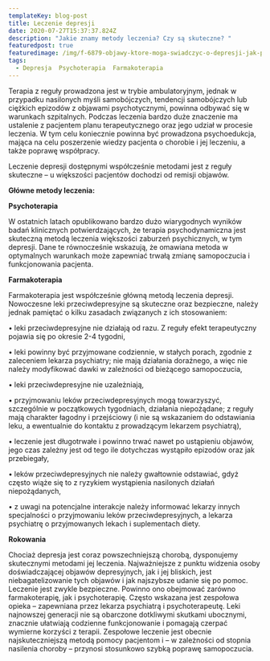 ```yaml
---
templateKey: blog-post
title: Leczenie depresji
date: 2020-07-27T15:37:37.824Z
description: "Jakie znamy metody leczenia? Czy są skuteczne? "
featuredpost: true
featuredimage: /img/f-6879-objawy-ktore-moga-swiadczyc-o-depresji-jak-przebiega-terapia.jpg
tags:
  - Depresja  Psychoterapia  Farmakoterapia
---
```

Terapia z reguły prowadzona jest w trybie ambulatoryjnym, jednak w przypadku nasilonych myśli samobójczych, tendencji samobójczych lub ciężkich epizodów z objawami psychotycznymi, powinna odbywać się w warunkach szpitalnych. Podczas leczenia bardzo duże znaczenie ma ustalenie z pacjentem planu terapeutycznego oraz jego udział w procesie leczenia. W tym celu koniecznie powinna być prowadzona psychoedukcja, mająca na celu poszerzenie wiedzy pacjenta o chorobie i jej leczeniu, a także poprawę współpracy.

Leczenie depresji dostępnymi współcześnie metodami jest z reguły skuteczne – u większości pacjentów dochodzi od remisji objawów.

**Główne metody leczenia:**

**Psychoterapia**

W ostatnich latach opublikowano bardzo dużo wiarygodnych wyników badań klinicznych potwierdzających, że terapia psychodynamiczna jest skuteczną metodą leczenia większości zaburzeń psychicznych, w tym depresji. Dane te równocześnie wskazują, że omawiana metoda w optymalnych warunkach może zapewniać trwałą zmianę samopoczucia i funkcjonowania pacjenta.

**Farmakoterapia**

Farmakoterapia jest współcześnie główną metodą leczenia depresji. Nowoczesne leki przeciwdepresyjne są skuteczne oraz bezpieczne, należy jednak pamiętać o kilku zasadach związanych z ich stosowaniem:

•  leki przeciwdepresyjne nie działają od razu. Z reguły efekt terapeutyczny pojawia się po okresie 2-4 tygodni,

•  leki powinny być przyjmowane codziennie, w stałych porach, zgodnie z zaleceniem lekarza psychiatry; nie mają działania doraźnego, a więc nie należy modyfikować dawki w zależności od bieżącego samopoczucia,

•  leki przeciwdepresyjne nie uzależniają,

•  przyjmowaniu leków przeciwdepresyjnych mogą towarzyszyć, szczególnie w początkowych tygodniach, działania niepożądane; z reguły mają charakter łagodny i przejściowy (i nie są wskazaniem do odstawiania leku, a ewentualnie do kontaktu z prowadzącym lekarzem psychiatrą),

•  leczenie jest długotrwałe i powinno trwać nawet po ustąpieniu objawów, jego czas zależny jest od tego ile dotychczas wystąpiło epizodów oraz jak przebiegały,

•  leków przeciwdepresyjnych nie należy gwałtownie odstawiać, gdyż często wiąże się to z ryzykiem wystąpienia nasilonych działań niepożądanych,

•  z uwagi na potencjalne interakcje należy informować lekarzy innych specjalności o przyjmowaniu leków przeciwdepresyjnych, a lekarza psychiatrę o przyjmowanych lekach i suplementach diety.

**Rokowania**

Chociaż depresja jest coraz powszechniejszą chorobą, dysponujemy skutecznymi metodami jej leczenia. Najważniejsze z punktu widzenia osoby doświadczającej objawów depresyjnych, jak i jej bliskich, jest niebagatelizowanie tych objawów i jak najszybsze udanie się po pomoc. Leczenie jest zwykle bezpieczne. Powinno ono obejmować zarówno farmakoterapię, jak i psychoterapię. Często wskazana jest zespołowa opieka – zapewniana przez lekarza psychiatrą i psychoterapeutę. Leki najnowszej generacji nie są obarczone dotkliwymi skutkami ubocznymi, znacznie ułatwiają codzienne funkcjonowanie i pomagają czerpać wymierne korzyści z terapii. Zespołowe leczenie jest obecnie najskuteczniejszą metodą pomocy pacjentom i – w zależności od stopnia nasilenia choroby – przynosi stosunkowo szybką poprawę samopoczucia.